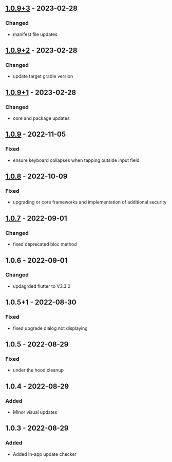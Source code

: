 ## [1.0.9+3] - 2023-02-28
### Changed
- manifest file updates

## [1.0.9+2] - 2023-02-28
### Changed
- update target gradle version

## [1.0.9+1] - 2023-02-28
### Changed
- core and package updates

## [1.0.9] - 2022-11-05
### Fixed
- ensure keyboard collapses when tapping outside input field

## [1.0.8] - 2022-10-09
### Fixed
- upgrading or core frameworks and implementation of additional security

## [1.0.7] - 2022-09-01
### Changed
- fixed deprecated bloc method

## 1.0.6 - 2022-09-01
### Changed
- updagrded flutter to V3.3.0

## 1.0.5+1 - 2022-08-30
### Fixed
- fixed upgrade dialog not displaying

## 1.0.5 - 2022-08-29
### Fixed
- under the hood cleanup

## 1.0.4 - 2022-08-29
### Added
- Minor visual updates

## 1.0.3 - 2022-08-29
### Added
- Added in-app update checker

[1.0.9+3]: https://github.com/RemeJuan/threed_print_cost_calculator/compare/1.0.9+2...1.0.9+3
[1.0.9+2]: https://github.com/RemeJuan/threed_print_cost_calculator/compare/1.0.9+1...1.0.9+2
[1.0.9+1]: https://github.com/RemeJuan/threed_print_cost_calculator/compare/1.0.9...1.0.9+1
[1.0.9]: https://github.com/RemeJuan/threed_print_cost_calculator/compare/1.0.8...1.0.9
[1.0.8]: https://github.com/RemeJuan/threed_print_cost_calculator/compare/1.0.7...1.0.8
[1.0.7]: https://github.com/RemeJuan/threed_print_cost_calculator/compare/1.0.6...1.0.7